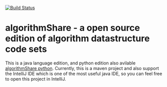 [![Build Status](https://travis-ci.org/nutshellfool/algorithmShare.svg?branch=master)](https://travis-ci.org/nutshellfool/algorithmShare)
# algorithmShare - a open source edition of algorithm datastructure code sets
This is a java language edition, and python edition also avilable [algorithmShare python](https://github.com/nutshellfool/algorithmShare_python).
Currently, this is a maven project and also support the IntelliJ IDE which is one of the most useful java IDE, so you can feel free to open this project in IntelliJ.
